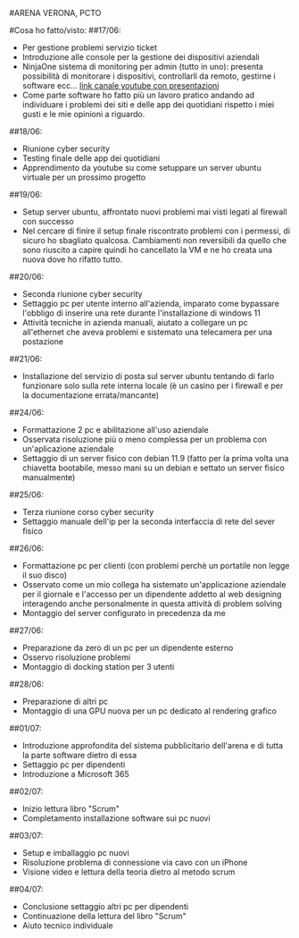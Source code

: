 #ARENA VERONA, PCTO

#Cosa ho fatto/visto:
##17/06:
- Per gestione problemi servizio ticket
- Introduzione alle console per la gestione dei dispositivi aziendali
- NinjaOne sistema di monitoring per admin (tutto in uno): presenta possibilità di monitorare i dispositivi, controllarli da remoto, gestirne i software ecc... [link canale youtube con presentazioni](https://www.youtube.com/@ninjaone8616)
- Come parte software ho fatto più un lavoro pratico andando ad individuare i problemi dei siti e delle app dei quotidiani rispetto i miei gusti e le mie opinioni a riguardo.

##18/06:
- Riunione cyber security
- Testing finale delle app dei quotidiani
- Apprendimento da youtube su come setuppare un server ubuntu virtuale per un prossimo progetto

##19/06:
- Setup server ubuntu, affrontato nuovi problemi mai visti legati al firewall con successo
- Nel cercare di finire il setup finale riscontrato problemi con i permessi, di sicuro ho sbagliato qualcosa. Cambiamenti non reversibili da quello che sono riuscito a capire quindi ho cancellato la VM e ne ho creata una nuova dove ho rifatto tutto.

##20/06:
- Seconda riunione cyber security
- Settaggio pc per utente interno all'azienda, imparato come bypassare l'obbligo di inserire una rete durante l'installazione di windows 11
- Attività tecniche in azienda manuali, aiutato a collegare un pc all'ethernet che aveva problemi e sistemato una telecamera per una postazione

##21/06:
- Installazione del servizio di posta sul server ubuntu tentando di farlo funzionare solo sulla rete interna locale (è un casino per i firewall e per la documentazione errata/mancante)

##24/06:
- Formattazione 2 pc e abilitazione all'uso aziendale
- Osservata risoluzione più o meno complessa per un problema con un'aplicazione aziendale
- Settaggio di un server fisico con debian 11.9 (fatto per la prima volta una chiavetta bootabile, messo mani su un debian e settato un server fisico manualmente)

##25/06:
- Terza riunione corso cyber security 
- Settaggio manuale dell'ip per la seconda interfaccia di rete del sever fisico

##26/06:
- Formattazione pc per clienti (con problemi perchè un portatile non legge il suo disco)
- Osservato come un mio collega ha sistemato un'applicazione aziendale per il giornale e l'accesso per un dipendente addetto al web designing interagendo anche personalmente in questa attività di problem solving
- Montaggio del server configurato in precedenza da me

##27/06:
- Preparazione da zero di un pc per un dipendente esterno
- Osservo risoluzione problemi
- Montaggio di docking station per 3 utenti

##28/06:
- Preparazione di altri pc
- Montaggio di una GPU nuova per un pc dedicato al rendering grafico

##01/07:
- Introduzione approfondita del sistema pubblicitario dell'arena e di tutta la parte software dietro di essa
- Settaggio pc per dipendenti
- Introduzione a Microsoft 365

##02/07:
- Inizio lettura libro "Scrum"
- Completamento installazione software sui pc nuovi

##03/07:
- Setup e imballaggio pc nuovi
- Risoluzione problema di connessione via cavo con un iPhone
- Visione video e lettura della teoria dietro al metodo scrum

##04/07:
- Conclusione settaggio altri pc per dipendenti
- Continuazione della lettura del libro "Scrum"
- Aiuto tecnico individuale
